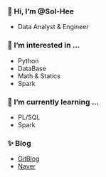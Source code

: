 ### 👋 Hi, I’m @Sol-Hee
  - Data Analyst & Engineer
  
### 👀 I’m interested in ...
  - Python
  - DataBase
  - Math & Statics
  - Spark

### 🌱 I’m currently learning ...
  - PL/SQL
  - Spark

### ✨ Blog <br/>
  - [GitBlog](http://Sol-hee.github.io)
  - [Naver](http://blog.naver.com/thfgml07)

<!---
Sol-Hee/Sol-Hee is a ✨ special ✨ repository because its `README.md` (this file) appears on your GitHub profile.
You can click the Preview link to take a look at your changes.
--->
